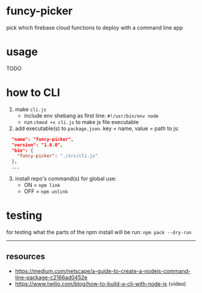 # funcy-picker

pick which firebase cloud functions to deploy with a command line app

# usage

TODO

# how to CLI

1. make `cli.js`
    - include env shebang as first line: `#!/usr/bin/env node`
    - run `chmod +x cli.js` to make js file executable
2. add executable(s) to `package.json`. key = name, value = path to js:

```json
  "name": "funcy-picker",
  "version": "1.0.0",
  "bin": {
    "funcy-picker": "./src/cli.js"
  },
  ...
```

3. install repo's command(s) for global use:
    - ON = `npm link`
    - OFF = `npm unlink`

# testing

for testing what the parts of the npm install will be run:
`npm pack --dry-run`

---

## resources

-   https://medium.com/netscape/a-guide-to-create-a-nodejs-command-line-package-c2166ad0452e
-   https://www.twilio.com/blog/how-to-build-a-cli-with-node-js (video)
